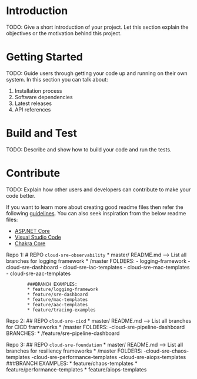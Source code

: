 # Introduction 
TODO: Give a short introduction of your project. Let this section explain the objectives or the motivation behind this project. 

# Getting Started
TODO: Guide users through getting your code up and running on their own system. In this section you can talk about:
1.	Installation process
2.	Software dependencies
3.	Latest releases
4.	API references

# Build and Test
TODO: Describe and show how to build your code and run the tests. 

# Contribute
TODO: Explain how other users and developers can contribute to make your code better. 

If you want to learn more about creating good readme files then refer the following [guidelines](https://docs.microsoft.com/en-us/azure/devops/repos/git/create-a-readme?view=azure-devops). You can also seek inspiration from the below readme files:
- [ASP.NET Core](https://github.com/aspnet/Home)
- [Visual Studio Code](https://github.com/Microsoft/vscode)
- [Chakra Core](https://github.com/Microsoft/ChakraCore)

Repo 1:
			# REPO `cloud-sre-observability`
			* master/ README.md --> List all branches for logging framework
			* /master FOLDERS:
				- logging-framework
				- cloud-sre-dashboard
				- cloud-sre-iac-templates
				- cloud-sre-mac-templates
				- cloud-sre-aac-templates

			###BRANCH EXAMPLES:
			* feature/logging-framework
			* feature/sre-dashboard
			* feature/mac-templates
			* feature/aac-templates
			* feature/tracing-examples
Repo 2:
			## REPO `cloud-sre-cicd`
			* master/ README.md --> List all branches for CICD frameworks
			* /master FOLDERS:
					-cloud-sre-pipeline-dashboard
			BRANCHES:
			* /feature/sre-pipeline-dashboard

Repo 3:
			## REPO `cloud-sre-foundation`
			* master/ README.md --> List all branches for resiliency frameworks
			* /master FOLDERS:
				-cloud-sre-chaos-templates
				-cloud-sre-performance-templates
				-cloud-sre-aiops-templates
			###BRANCH EXAMPLES:
			* feature/chaos-templates
	 		* feature/performance-templates
			* feature/aiops-templates

